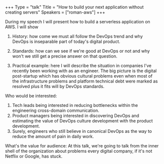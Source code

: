 +++
Type = "talk"
Title = "How to build your next application without creating servers"
Speakers = ["roman-aws"]
+++

During my speech I will present how to build a serverless application on AWS. I will show 

1. History: how come we must all follow the DevOps trend and why DevOps is inseparable part of today's digital product.

2. Standards: how can we see if we're good at DevOps or not and why won't we still get a precise answer on that question.

3. Practical example: here I will describe the situation in companies I've recently been working with as an engineer. The big picture is the digital post-startup which has obvious cultural problems even when most of the infrastructure problems and platform technical debt were marked as resolved plus it fits will by DevOps standards.

Who would be interested:
1. Tech leads being interested in reducing bottlenecks within the engineering cross-domain communication.
2. Product managers being interested in discovering DevOps and estimating the value of DevOps culture development with the product development.
3. Surely, engineers who still believe in canonical DevOps as the way to reduce the amount of pain in daily work.

What's the value for audience:
At this talk, we're going to talk from the inner shell of the organization about problems every digital company, if it's not Netflix or Google, has stuck.
